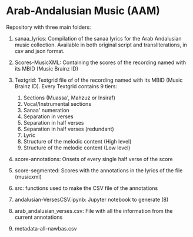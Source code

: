 # Arab-Andalusian Music (AAM)
Repository with three main folders:

1. sanaa_lyrics: Compilation of the sanaa lyrics for the Arab Andalusian music collection.
Available in both original script and transliterations, in csv and json format.

2. Scores-MusicXML: Containing the scores of the recording named with its MBID (Music Brainz ID)

3. Textgrid: Textgrid file of of the recording named with its MBID (Music Brainz ID). Every Textgrid contains 9 tiers:
      1. Sections (Muassa', Mahzuz or Insiraf)
      2. Vocal/Instrumental sections
      3. Sanaa' numeration
      4. Separation in verses
      5. Separation in half verses
      6. Separation in half verses (redundant)
      7. Lyric
      8. Structure of the melodic content (High level)
      9. Structure of the melodic content (Low level)
      
4. score-annotations: Onsets of every single half verse of the score
5. score-segmented: Scores with the annotations in the lyrics of the file (musicxml)
6. src: functions used to make the CSV file of the annotations
7. andalusian-VersesCSV.ipynb: Jupyter notebook to generate (8)
8. arab_andalusian_verses.csv: File with all the information from the current annotations
9. metadata-all-nawbas.csv
